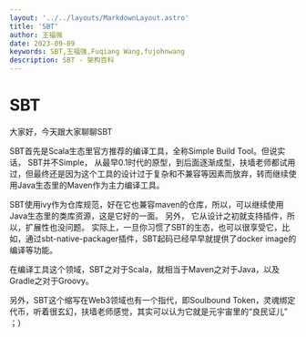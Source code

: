 ```yaml
---
layout: '../../layouts/MarkdownLayout.astro'
title: 'SBT'
author: 王福强
date: 2023-09-09
keywords: SBT,王福强,Fuqiang Wang,fujohnwang
description: SBT - 架构百科
---
```


# SBT

大家好，今天跟大家聊聊SBT

SBT首先是Scala生态里官方推荐的编译工具，全称Simple Build Tool。但说实话， SBT并不Simple， 从最早0.1时代的原型，到后面逐渐成型，扶墙老师都试用过，但最终还是因为这个工具的设计过于复杂和不兼容等因素而放弃，转而继续使用Java生态里的Maven作为主力编译工具。

SBT使用ivy作为仓库规范，好在它也兼容maven的仓库，所以，可以继续使用Java生态里的类库资源，这是它好的一面。 另外， 它从设计之初就支持插件，所以，扩展性也没问题。 实际上，一旦你习惯了SBT的生态，也可以很享受它，比如，通过sbt-native-packager插件，SBT起码已经早早就提供了docker image的编译等功能。

在编译工具这个领域，SBT之对于Scala，就相当于Maven之对于Java，以及Gradle之对于Groovy。

另外，SBT这个缩写在Web3领域也有一个指代，即Soulbound Token，灵魂绑定代币，听着很玄幻，扶墙老师感觉，其实可以认为它就是元宇宙里的“良民证儿” ；）
